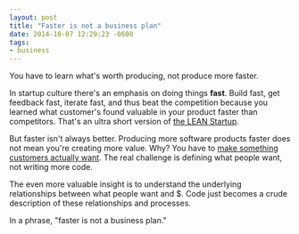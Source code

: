 ```yaml
---
layout: post
title: "Faster is not a business plan"
date: 2014-10-07 12:29:23 -0600
tags:
- business
---
```


You have to learn what's worth producing, not produce more faster.

<!--more-->

In startup culture there's an emphasis on doing things __fast__. Build fast, get feedback fast, iterate fast, and thus beat the competition because you learned what customer's found valuable in your product faster than competitors. That's an ultra short version of [the LEAN Startup](http://www.amazon.com/dp/0307887898).

But faster isn't always better. Producing more software products faster does not mean you're creating more value. Why? You have to [make something customers actually want](http://www.paulgraham.com/start.html). The real challenge is defining what people want, not writing more code.

The even more valuable insight is to understand the underlying relationships between what people want and $. Code just becomes a crude description of these relationships and processes.

In a phrase, "faster is not a business plan."
